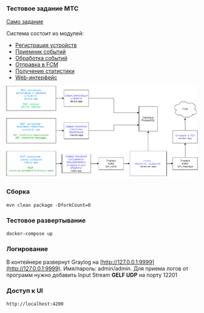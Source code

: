 ### Тестовое задание МТС

[Само задание](doc/Lot4Java.docx)

Система состоит из модулей:

- [Регистрация устройств](device-app/Readme.md)
- [Приемник событий](notify-app/Readme.md)
- [Обработка событий](receiver-app/Readme.md)
- [Отправка в FCM](sender-app/Readme.md)
- [Получение статистики](statistic-app/Readme.md)
- [Web-интерфейс](front-app/README.md)

![Схема](doc/diag.png)

### Сборка

````
mvn clean package -DforkCount=0
````

### Тестовое развертывание

````
docker-compose up
````

### Логирование

В контейнере развернут Graylog на [http://127.0.0.1:9999](http://127.0.0.1:9999). Имя/пароль: admin/admin. Для приема логов от программ нужно добавить Input Stream __GELF UDP__ на порту 12201

### Доступ к UI

````
http://localhost:4200
````
